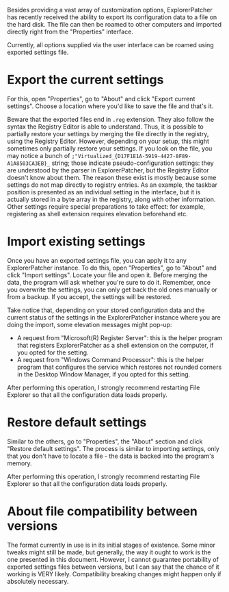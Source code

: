 Besides providing a vast array of customization options, ExplorerPatcher has recently received the ability to export its configuration data to a file on the hard disk. The file can then be roamed to other computers and imported directly right from the "Properties" interface.

Currently, all options supplied via the user interface can be roamed using exported settings file.

# Export the current settings

For this, open "Properties", go to "About" and click "Export current settings". Choose a location where you'd like to save the file and that's it.

Beware that the exported files end in `.reg` extension. They also follow the syntax the Registry Editor is able to understand. Thus, it is possible to partially restore your settings by merging the file directly in the registry, using the Registry Editor. However, depending on your setup, this might sometimes only partially restore your settings. If you look on the file, you may notice a bunch of `;"Virtualized_{D17F1E1A-5919-4427-8F89-A1A8503CA3EB}_` string; those indicate pseudo-configuration settings: they are understood by the parser in ExplorerPatcher, but the Registry Editor doesn't know about them. The reason these exist is mostly because some settings do not map directly to registry entries. As an example, the taskbar position is presented as an individual setting in the interface, but it is actually stored in a byte array in the registry, along with other information. Other settings require special preparations to take effect: for example, registering as shell extension requires elevation beforehand etc.

# Import existing settings

Once you have an exported settings file, you can apply it to any ExplorerPatcher instance. To do this, open "Properties", go to "About" and click "Import settings". Locate your file and open it. Before merging the data, the program will ask whether you're sure to do it. Remember, once you overwrite the settings, you can only get back the old ones manually or from a backup. If you accept, the settings will be restored.

Take notice that, depending on your stored configuration data and the current status of the settings in the ExplorerPatcher instance where you are doing the import, some elevation messages might pop-up:

* A request from "Microsoft(R) Register Server": this is the helper program that registers ExplorerPatcher as a shell extension on the computer, if you opted for the setting.
* A request from "Windows Command Processor": this is the helper program that configures the service which restores not rounded corners in the Desktop Window Manager, if you opted for this setting.

After performing this operation, I strongly recommend restarting File Explorer so that all the configuration data loads properly.

# Restore default settings

Similar to the others, go to "Properties", the "About" section and click "Restore default settings". The process is similar to importing settings, only that you don't have to locate a file - the data is backed into the program's memory.

After performing this operation, I strongly recommend restarting File Explorer so that all the configuration data loads properly.

# About file compatibility between versions

The format currently in use is in its initial stages of existence. Some minor tweaks might still be made, but generally, the way it ought to work is the one presented in this document. However, I cannot guarantee portability of exported settings files between versions, but I can say that the chance of it working is VERY likely. Compatibility breaking changes might happen only if absolutely necessary.